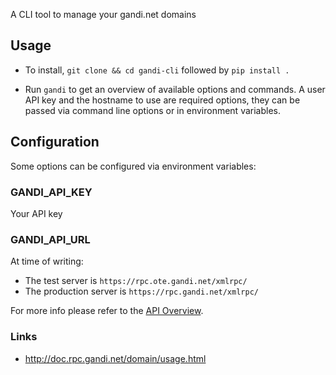 A CLI tool to manage your gandi.net domains

## Usage

* To install, `git clone && cd gandi-cli` followed by `pip install .`

* Run `gandi` to get an overview of available options and commands.
  A user API key and the hostname to use are required options, they
  can be passed via command line options or in environment variables.

## Configuration

Some options can be configured via environment variables:

### GANDI_API_KEY

Your API key

### GANDI_API_URL

At time of writing:

* The test server is `https://rpc.ote.gandi.net/xmlrpc/`
* The production server is `https://rpc.gandi.net/xmlrpc/`

For more info please refer to the
[API Overview](http://doc.rpc.gandi.net/overview.html#introduction).

### Links

* http://doc.rpc.gandi.net/domain/usage.html
